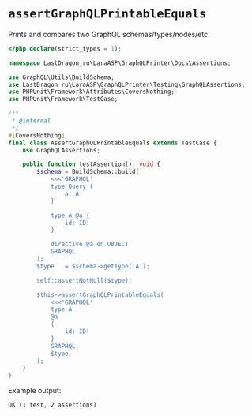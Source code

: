 # `assertGraphQLPrintableEquals`

Prints and compares two GraphQL schemas/types/nodes/etc.

[include:example]: ./AssertGraphQLPrintableEquals.php
[//]: # (start: 605e6281cbe3b98cb8a0ab9cbe59b03cee95427b019b0db773f69a80c79ec3e6)
[//]: # (warning: Generated automatically. Do not edit.)

```php
<?php declare(strict_types = 1);

namespace LastDragon_ru\LaraASP\GraphQLPrinter\Docs\Assertions;

use GraphQL\Utils\BuildSchema;
use LastDragon_ru\LaraASP\GraphQLPrinter\Testing\GraphQLAssertions;
use PHPUnit\Framework\Attributes\CoversNothing;
use PHPUnit\Framework\TestCase;

/**
 * @internal
 */
#[CoversNothing]
final class AssertGraphQLPrintableEquals extends TestCase {
    use GraphQLAssertions;

    public function testAssertion(): void {
        $schema = BuildSchema::build(
            <<<'GRAPHQL'
            type Query {
                a: A
            }

            type A @a {
                id: ID!
            }

            directive @a on OBJECT
            GRAPHQL,
        );
        $type   = $schema->getType('A');

        self::assertNotNull($type);

        $this->assertGraphQLPrintableEquals(
            <<<'GRAPHQL'
            type A
            @a
            {
                id: ID!
            }
            GRAPHQL,
            $type,
        );
    }
}
```

Example output:

```plain
OK (1 test, 2 assertions)
```

[//]: # (end: 605e6281cbe3b98cb8a0ab9cbe59b03cee95427b019b0db773f69a80c79ec3e6)
